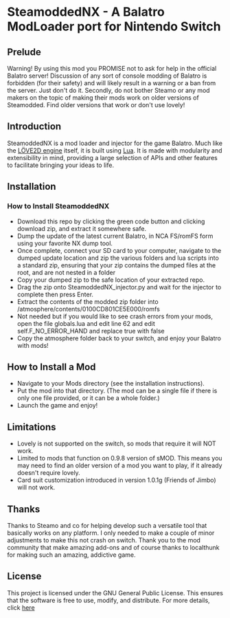 # SteamoddedNX - A Balatro ModLoader port for Nintendo Switch

## Prelude

Warning! By using this mod you PROMISE not to ask for help in the official Balatro server! Discussion of any sort of console modding of Balatro is forbidden (for their safety) and will likely result in a warning or a ban from the server. Just don't do it. Secondly, do not bother Steamo or any mod makers on the topic of making their mods work on older versions of Steamodded. Find older versions that work or don't use lovely! 

## Introduction

SteamoddedNX is a mod loader and injector for the game Balatro. Much like the [LÖVE2D engine](https://love2d.org/wiki/Main_Page) itself, it is built using [Lua](https://www.lua.org/). It is made with modularity and extensibility in mind, providing a large selection of APIs and other features to facilitate bringing your ideas to life.

## Installation

### How to Install SteamoddedNX

- Download this repo by clicking the green code button and clicking download zip, and extract it somewhere safe.
- Dump the update of the latest current Balatro, in NCA FS/romFS form using your favorite NX dump tool.
- Once complete, connect your SD card to your computer, navigate to the dumped update location and zip the various folders and lua scripts into a standard zip, ensuring that your zip contains the dumped files at the root, and are not nested in a folder
- Copy your dumped zip to the safe location of your extracted repo.
- Drag the zip onto SteamoddedNX_injector.py and wait for the injector to complete then press Enter.
- Extract the contents of the modded zip folder into /atmosphere/contents/0100CD801CE5E000/romfs
- Not needed but if you would like to see crash errors from your mods, open the file globals.lua and edit line 62 and edit self.F_NO_ERROR_HAND and replace true with false
- Copy the atmosphere folder back to your switch, and enjoy your Balatro with mods!

## How to Install a Mod

- Navigate to your Mods directory (see the installation instructions).
- Put the mod into that directory. (The mod can be a single file if there is only one file provided, or it can be a whole folder.)
- Launch the game and enjoy!

## Limitations

- Lovely is not supported on the switch, so mods that require it will NOT work.
- Limited to mods that function on 0.9.8 version of sMOD. This means you may need to find an older version of a mod you want to play, if it already doesn't require lovely.
- Card suit customization introduced in version 1.0.1g (Friends of Jimbo) will not work.

## Thanks

Thanks to Steamo and co for helping develop such a versatile tool that basically works on any platform. I only needed to make a couple of minor adjustments to make this not crash on switch.
Thank you to the mod community that make amazing add-ons and of course thanks to localthunk for making such an amazing, addictive game.

## License

This project is licensed under the GNU General Public License. This ensures that the software is free to use, modify, and distribute. For more details, click [here](https://github.com/Steamopollys/Steamodded/actions?tab=GPL-3.0-1-ov-file)
